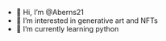 - 👋 Hi, I’m @Aberns21
- 👀 I’m interested in generative art and NFTs
- 🌱 I’m currently learning python

<!---
Aberns21/Aberns21 is a ✨ special ✨ repository because its `README.md` (this file) appears on your GitHub profile.
You can click the Preview link to take a look at your changes.
--->
